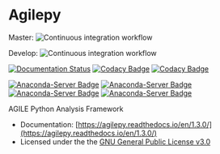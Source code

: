 # Agilepy
Master: ![Continuous integration workflow](https://github.com/AGILESCIENCE/Agilepy/workflows/Continuos%20integration%20workflow/badge.svg?branch=master)

Develop: ![Continuous integration workflow](https://github.com/AGILESCIENCE/Agilepy/workflows/Continuous%20integration%20workflow/badge.svg?branch=develop)

[![Documentation Status](https://readthedocs.org/projects/agilepy/badge/?version=latest)](https://agilepy.readthedocs.io/en/latest/?badge=latest)
[![Codacy Badge](https://api.codacy.com/project/badge/Grade/1729ff523c6546188e94006ef0c8c594)](https://www.codacy.com/gh/AGILESCIENCE/Agilepy?utm_source=github.com&amp;utm_medium=referral&amp;utm_content=AGILESCIENCE/Agilepy&amp;utm_campaign=Badge_Grade)
[![Codacy Badge](https://api.codacy.com/project/badge/Coverage/1729ff523c6546188e94006ef0c8c594)](https://www.codacy.com/gh/AGILESCIENCE/Agilepy?utm_source=github.com&amp;utm_medium=referral&amp;utm_content=AGILESCIENCE/Agilepy&amp;utm_campaign=Badge_Coverage)

[![Anaconda-Server Badge](https://anaconda.org/agilescience/agilepy/badges/installer/conda.svg)](https://conda.anaconda.org/agilescience)
[![Anaconda-Server Badge](https://anaconda.org/agilescience/agilepy/badges/version.svg)](https://anaconda.org/agilescience/agilepy)
[![Anaconda-Server Badge](https://anaconda.org/agilescience/agilepy/badges/latest_release_date.svg)](https://anaconda.org/agilescience/agilepy)
[![Anaconda-Server Badge](https://anaconda.org/agilescience/agilepy/badges/platforms.svg)](https://anaconda.org/agilescience/agilepy)

AGILE Python Analysis Framework
  * Documentation: [https://agilepy.readthedocs.io/en/1.3.0/](https://agilepy.readthedocs.io/en/1.3.0/)
  * Licensed under the the [GNU General Public License v3.0](https://github.com/AGILESCIENCE/Agilepy/blob/master/LICENSE)

